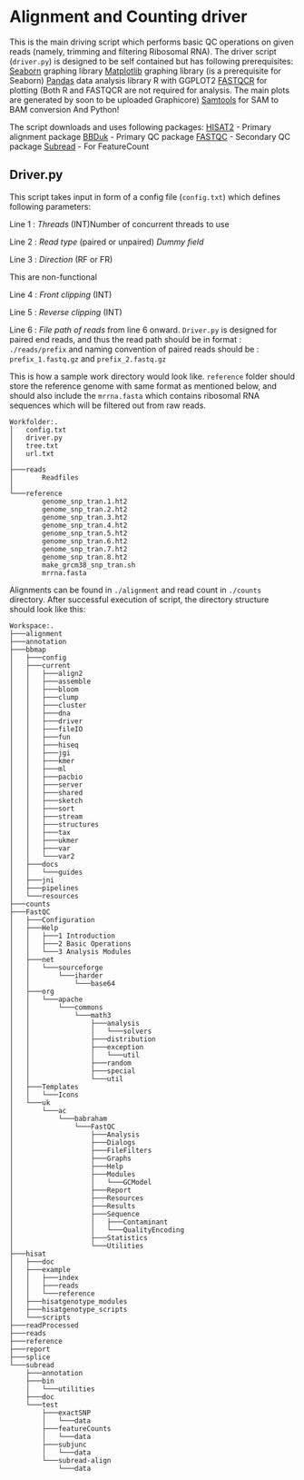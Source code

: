 # Alignment and Counting driver 
This is the main driving script which performs basic QC operations on given reads (namely, trimming and filtering Ribosomal RNA). The driver script (`driver.py`) is designed to be self contained but has following prerequisites:
[Seaborn](https://seaborn.pydata.org/) graphing library
[Matplotlib](https://matplotlib.org/) graphing library (is a prerequisite for Seaborn)
[Pandas](http://pandas.pydata.org/) data analysis library 
R with GGPLOT2
[FASTQCR](https://github.com/kassambara/fastqcr) for plotting 
(Both R and FASTQCR are not required for analysis. The main plots are generated by soon to be uploaded Graphicore)
[Samtools](http://www.htslib.org/) for SAM to BAM conversion
And Python!

The script downloads and uses following packages: 
[HISAT2](https://ccb.jhu.edu/software/hisat2/index.shtml) - Primary alignment package 
[BBDuk](http://jgi.doe.gov/data-and-tools/bbtools/bb-tools-user-guide/bbduk-guide/) - Primary QC package 
[FASTQC](https://www.bioinformatics.babraham.ac.uk/projects/fastqc/) - Secondary QC package
[Subread](http://subread.sourceforge.net/) - For FeatureCount 

    

Driver.py
---------
This script takes input in form of a config file (`config.txt`) which defines following parameters: 

Line 1 : *Threads* (INT)Number of concurrent threads to use

Line 2 : *Read type* (paired or unpaired) *Dummy field*

Line 3 : *Direction* (RF or FR)

This are non-functional

Line 4 : *Front clipping* (INT)

Line 5 : *Reverse clipping* (INT)

Line 6 : *File path of reads* from line 6 onward. 
`Driver.py` is designed for paired end reads, and thus the read path should be in format : `./reads/prefix` and naming convention of paired 
reads should be :  `prefix_1.fastq.gz` and `prefix_2.fastq.gz`

This is how a sample work directory would look like. `reference` folder should store the reference genome with same format as mentioned below, and should also include the `mrrna.fasta` which contains ribosomal RNA sequences which will be filtered out from raw reads. 

    Workfolder:.
    │   config.txt
    │   driver.py
    │   tree.txt
    │   url.txt
    │       
    ├───reads
    │       Readfiles
    │       
    └───reference
            genome_snp_tran.1.ht2
            genome_snp_tran.2.ht2
            genome_snp_tran.3.ht2
            genome_snp_tran.4.ht2
            genome_snp_tran.5.ht2
            genome_snp_tran.6.ht2
            genome_snp_tran.7.ht2
            genome_snp_tran.8.ht2
            make_grcm38_snp_tran.sh
            mrrna.fasta
    
Alignments can be found in `./alignment` and read count in `./counts` directory. After successful execution of script, the directory structure should look like this:

    Workspace:.
    ├───alignment
    ├───annotation
    ├───bbmap
    │   ├───config
    │   ├───current
    │   │   ├───align2
    │   │   ├───assemble
    │   │   ├───bloom
    │   │   ├───clump
    │   │   ├───cluster
    │   │   ├───dna
    │   │   ├───driver
    │   │   ├───fileIO
    │   │   ├───fun
    │   │   ├───hiseq
    │   │   ├───jgi
    │   │   ├───kmer
    │   │   ├───ml
    │   │   ├───pacbio
    │   │   ├───server
    │   │   ├───shared
    │   │   ├───sketch
    │   │   ├───sort
    │   │   ├───stream
    │   │   ├───structures
    │   │   ├───tax
    │   │   ├───ukmer
    │   │   ├───var
    │   │   └───var2
    │   ├───docs
    │   │   └───guides
    │   ├───jni
    │   ├───pipelines
    │   └───resources
    ├───counts
    ├───FastQC
    │   ├───Configuration
    │   ├───Help
    │   │   ├───1 Introduction
    │   │   ├───2 Basic Operations
    │   │   └───3 Analysis Modules
    │   ├───net
    │   │   └───sourceforge
    │   │       └───iharder
    │   │           └───base64
    │   ├───org
    │   │   └───apache
    │   │       └───commons
    │   │           └───math3
    │   │               ├───analysis
    │   │               │   └───solvers
    │   │               ├───distribution
    │   │               ├───exception
    │   │               │   └───util
    │   │               ├───random
    │   │               ├───special
    │   │               └───util
    │   ├───Templates
    │   │   └───Icons
    │   └───uk
    │       └───ac
    │           └───babraham
    │               └───FastQC
    │                   ├───Analysis
    │                   ├───Dialogs
    │                   ├───FileFilters
    │                   ├───Graphs
    │                   ├───Help
    │                   ├───Modules
    │                   │   └───GCModel
    │                   ├───Report
    │                   ├───Resources
    │                   ├───Results
    │                   ├───Sequence
    │                   │   ├───Contaminant
    │                   │   └───QualityEncoding
    │                   ├───Statistics
    │                   └───Utilities
    ├───hisat
    │   ├───doc
    │   ├───example
    │   │   ├───index
    │   │   ├───reads
    │   │   └───reference
    │   ├───hisatgenotype_modules
    │   ├───hisatgenotype_scripts
    │   └───scripts
    ├───readProcessed
    ├───reads
    ├───reference
    ├───report
    ├───splice
    └───subread
        ├───annotation
        ├───bin
        │   └───utilities
        ├───doc
        └───test
            ├───exactSNP
            │   └───data
            ├───featureCounts
            │   └───data
            ├───subjunc
            │   └───data
            └───subread-align
                └───data




 

